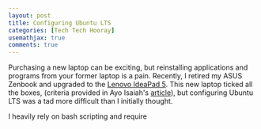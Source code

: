 ```yaml
---
layout: post
title: Configuring Ubuntu LTS
categories: [Tech Tech Hooray]
usemathjax: true
comments: true
---
```


Purchasing a new laptop can be exciting, but reinstalling applications and programs from your former laptop is a pain. Recently, I retired my ASUS Zenbook and upgraded to the [Lenovo IdeaPad 5](https://www.bestbuy.ca/en-ca/product/lenovo-ideapad-5-15-6-laptop-abyss-blue-amd-ryzen-7-5700u-512gb-ssd-16gb-ram-windows-11/15701037?cmp=seo-15701037&cmp=knc-s-71700000068294177&gclid=EAIaIQobChMI943xidet9wIVj21vBB2HvgKEEAQYASABEgI1LfD_BwE&gclsrc=aw.ds). This new laptop ticked all the boxes, (criteria provided in Ayo Isaiah's [article](https://www.freecodecamp.org/news/how-to-choose-a-laptop-for-programming-a9e36f8b4cfe/)), but configuring Ubuntu LTS was a tad more difficult than I initially thought.

I heavily rely on bash scripting and require 
